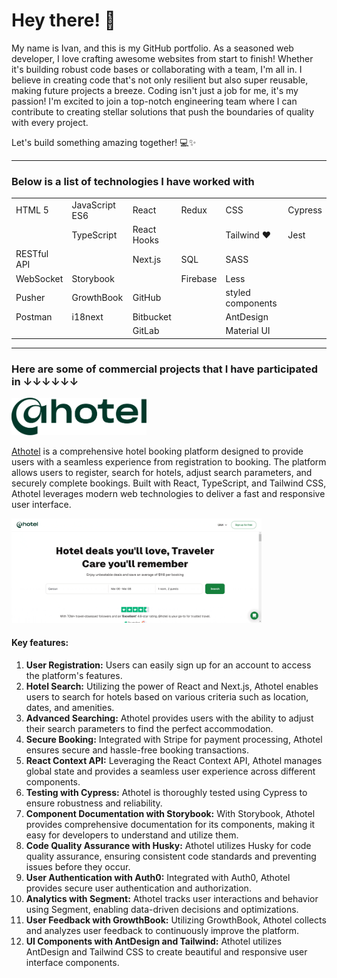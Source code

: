# Hey there! 👋

My name is Ivan, and this is my GitHub portfolio. As a seasoned web developer, I love crafting awesome websites from start to finish! Whether it's building robust code bases or collaborating with a team, I'm all in. I believe in creating code that's not only resilient but also super reusable, making future projects a breeze.
Coding isn't just a job for me, it's my passion! I'm excited to join a top-notch engineering team where I can contribute to creating stellar solutions that push the boundaries of quality with every project.

Let's build something amazing together! 💻✨

---

### Below is a list of technologies I have worked with 

<table>
  <tr>
    <td>HTML 5</td>
    <td>JavaScript ES6</td>
    <td>React</td>
    <td>Redux</td>
    <td>CSS</td>
    <td>Cypress</td>
  </tr>
  <tr>
    <td></td>
    <td>TypeScript</td>
    <td>React Hooks</td>
    <td></td>
    <td>Tailwind ❤️</td>
    <td>Jest</td>
  </tr>
  <tr>
    <td>RESTful API</td>
    <td></td>
    <td>Next.js</td>
    <td>SQL</td>
    <td>SASS</td>
    <td></td>
  </tr>
  <tr>
    <td>WebSocket</td>
    <td>Storybook</td>
    <td></td>
    <td>Firebase</td>
    <td>Less</td>
    <td></td>
  </tr>
  <tr>
    <td>Pusher</td>
    <td>GrowthBook</td>
    <td>GitHub</td>
    <td></td>
    <td>styled components</td>
    <td></td>
  </tr>
  <tr>
    <td>Postman</td>
    <td>i18next</td>
    <td>Bitbucket</td>
    <td></td>
    <td>AntDesign</td>
    <td></td>
  </tr>
  <tr>
    <td></td>
    <td></td>
    <td>GitLab</td>
    <td></td>
    <td>Material UI</td>
    <td></td>
  </tr>
</table>

---

### Here are some of commercial projects that I have participated in ↓↓↓↓↓↓

<img src="/athotelLogo.svg" height="60px" />

[Athotel](https://athotel.com/) is a comprehensive hotel booking platform designed to provide users with a seamless experience from registration to booking. The platform allows users to register, search for hotels, adjust search parameters, and securely complete bookings. Built with React, TypeScript, and Tailwind CSS, Athotel leverages modern web technologies to deliver a fast and responsive user interface.

<img src="/athotel.gif" style="width: 400px" />

#### Key features:

1. **User Registration:** Users can easily sign up for an account to access the platform's features.
2. **Hotel Search:** Utilizing the power of React and Next.js, Athotel enables users to search for hotels based on various criteria such as location, dates, and amenities.
3. **Advanced Searching:** Athotel provides users with the ability to adjust their search parameters to find the perfect accommodation.
4. **Secure Booking:** Integrated with Stripe for payment processing, Athotel ensures secure and hassle-free booking transactions.
5. **React Context API:** Leveraging the React Context API, Athotel manages global state and provides a seamless user experience across different components.
6. **Testing with Cypress:** Athotel is thoroughly tested using Cypress to ensure robustness and reliability.
7. **Component Documentation with Storybook:** With Storybook, Athotel provides comprehensive documentation for its components, making it easy for developers to understand and utilize them.
8. **Code Quality Assurance with Husky:** Athotel utilizes Husky for code quality assurance, ensuring consistent code standards and preventing issues before they occur.
9. **User Authentication with Auth0:** Integrated with Auth0, Athotel provides secure user authentication and authorization.
10. **Analytics with Segment:** Athotel tracks user interactions and behavior using Segment, enabling data-driven decisions and optimizations.
11. **User Feedback with GrowthBook:** Utilizing GrowthBook, Athotel collects and analyzes user feedback to continuously improve the platform.
12. **UI Components with AntDesign and Tailwind:** Athotel utilizes AntDesign and Tailwind CSS to create beautiful and responsive user interface components.





